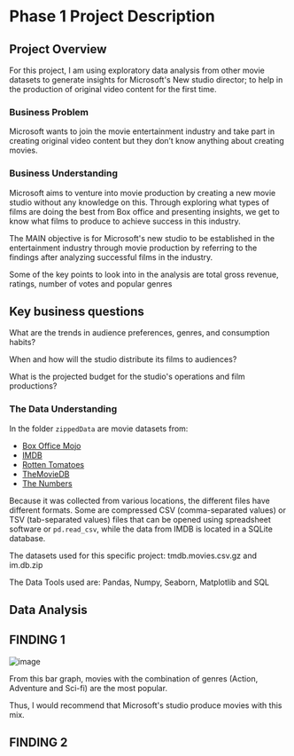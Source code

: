 # Phase 1 Project Description

## Project Overview

For this project, I am using exploratory data analysis from other movie datasets to generate insights for Microsoft's New studio director; to help in the production of original video content for the first time. 

### Business Problem

Microsoft wants to join the movie entertainment industry and take part in creating original video content but they don’t know anything about creating movies.


### Business Understanding

Microsoft aims to venture into movie production by creating a new movie studio without any knowledge on this. Through exploring what types of films are doing the best from Box office and presenting insights, we get to know what films to produce to achieve success in this industry.

The MAIN objective is for Microsoft's new studio to be established in the entertainment industry through movie production by referring to the findings after analyzing successful films in the industry.

Some of the key points to look into in the analysis are total gross revenue, ratings, number of votes and popular genres

## Key business questions

What are the trends in audience preferences, genres, and consumption habits?

When and how will the studio distribute its films to audiences?

What is the projected budget for the studio's operations and film productions?

### The Data Understanding

In the folder `zippedData` are movie datasets from:

* [Box Office Mojo](https://www.boxofficemojo.com/)
* [IMDB](https://www.imdb.com/)
* [Rotten Tomatoes](https://www.rottentomatoes.com/)
* [TheMovieDB](https://www.themoviedb.org/)
* [The Numbers](https://www.the-numbers.com/)

Because it was collected from various locations, the different files have different formats. Some are compressed CSV (comma-separated values) or TSV (tab-separated values) files that can be opened using spreadsheet software or `pd.read_csv`, while the data from IMDB is located in a SQLite database.

The datasets used for this specific project: tmdb.movies.csv.gz and im.db.zip

The Data Tools used are: Pandas, Numpy, Seaborn, Matplotlib and SQL


## Data Analysis

## FINDING 1

![image](https://github.com/Kelsey-Maina/movie_data_analysis/assets/162282707/d7333c79-5bcd-41f5-9ce2-12b6c5f5b18c)

From this bar graph, movies with the combination of genres (Action, Adventure and Sci-fi) are the most popular.

Thus, I would recommend that Microsoft's studio produce movies with this mix.

## FINDING 2











